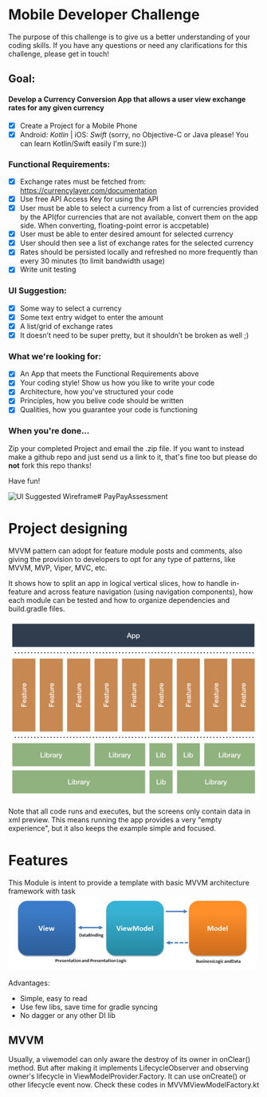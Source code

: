 # Mobile Developer Challenge

The purpose of this challenge is to give us a better understanding of your coding skills. If you have any questions or need any clarifications for this challenge, please get in touch!

## Goal:

#### Develop a Currency Conversion App that allows a user view exchange rates for any given currency

- [X] Create a Project for a Mobile Phone
- [X] Android: _Kotlin_ | iOS: _Swift_ (sorry, no Objective-C or Java please! You can learn Kotlin/Swift easily I'm sure:))

### Functional Requirements:
- [X] Exchange rates must be fetched from: https://currencylayer.com/documentation  
- [X] Use free API Access Key for using the API
- [X] User must be able to select a currency from a list of currencies provided by the API(for currencies that are not available, convert them on the app side. When converting, floating-point error is accpetable)
- [X] User must be able to enter desired amount for selected currency
- [X] User should then see a list of exchange rates for the selected currency
- [X] Rates should be persisted locally and refreshed no more frequently than every 30 minutes (to limit bandwidth usage)
- [X] Write unit testing

### UI Suggestion:
- [X] Some way to select a currency
- [X] Some text entry widget to enter the amount
- [X] A list/grid of exchange rates
- [X] It doesn’t need to be super pretty, but it shouldn’t be broken as well ;)

### What we're looking for:
- [X] An App that meets the Functional Requirements above
- [X] Your coding style! Show us how you like to write your code
- [X] Architecture, how you've structured your code
- [X] Principles, how you belive code should be written
- [X] Qualities, how you guarantee your code is functioning

### When you're done...

Zip your completed Project and email the .zip file.
If you want to instead make a github repo and just send us a link to it, that's fine too but please do __not__ fork this repo thanks!

Have fun!

![UI Suggested Wireframe](ui_suggestion.png)# PayPayAssessment

# Project designing

MVVM pattern can adopt for feature module posts and comments, also giving the provision to developers to opt for any type of patterns, like MVVM, MVP, Viper, MVC, etc.

It shows how to split an app in logical vertical slices, how to handle in-feature and across feature navigation (using navigation components), how each module can be tested and how to organize dependencies and build.gradle files. 

![Modularized architecture](https://github.com/anandmampuzhakal/CucumberTest/blob/main/readme/modularized_architecture.png)

Note that all code runs and executes, but the screens only contain data in xml preview. This means running the app provides a very "empty experience", but it also keeps the example simple and focused.

# Features 
This Module is intent to provide a template with basic MVVM architecture framework with task 
![MVVM pattern](https://github.com/anandmampuzhakal/CucumberTest/blob/main/readme/mvvmpattern.png)

Advantages:

- Simple, easy to read
- Use few libs, save time for gradle syncing
- No dagger or any other DI lib

## MVVM
Usually, a viwemodel can only aware the destroy of its owner in onClear() method. But after making it implements LifecycleObserver and observing owner's lifecycle in ViewModelProvider.Factory. It can use onCreate() or other lifecycle event now.
Check these codes in MVVMViewModelFactory.kt
